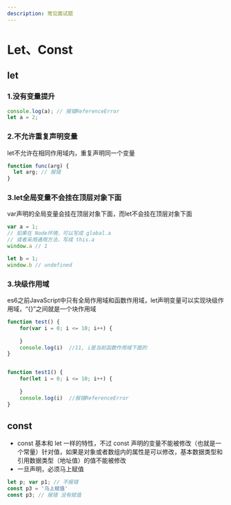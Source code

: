 ```yaml
---
description: 常见面试题
---
```


# Let、Const

## let

### 1.没有变量提升

```javascript
console.log(a); // 报错ReferenceError
let a = 2;
```

### 2.不允许重复声明变量

let不允许在相同作用域内，重复声明同一个变量

```javascript
function func(arg) {
  let arg; // 报错
}
```

### 3.let全局变量不会挂在顶层对象下面

var声明的全局变量会挂在顶层对象下面，而let不会挂在顶层对象下面

```javascript
var a = 1;
// 如果在 Node环境，可以写成 global.a
// 或者采用通用方法，写成 this.a
window.a // 1

let b = 1;
window.b // undefined
```

### 3.块级作用域

es6之前JavaScript中只有全局作用域和函数作用域，let声明变量可以实现块级作用域，“{}”之间就是一个块作用域

```javascript
function test() {
    for(var i = 0; i <= 10; i++) {
        
    }
    console.log(i)  //11, i是当前函数作用域下面的
}


function test1() {
    for(let i = 0; i <= 10; i++) {
        
    }
    console.log(i)  //报错ReferenceError
}


```

## const

* const 基本和 let 一样的特性，不过 const 声明的变量不能被修改（也就是一个常量）针对值，如果是对象或者数组内的属性是可以修改，基本数据类型和引用数据类型（地址值）的值不能被修改
* 一旦声明，必须马上赋值

```javascript
let p; var p1; // 不报错
const p3 = '马上赋值'
const p3; // 报错 没有赋值
```

